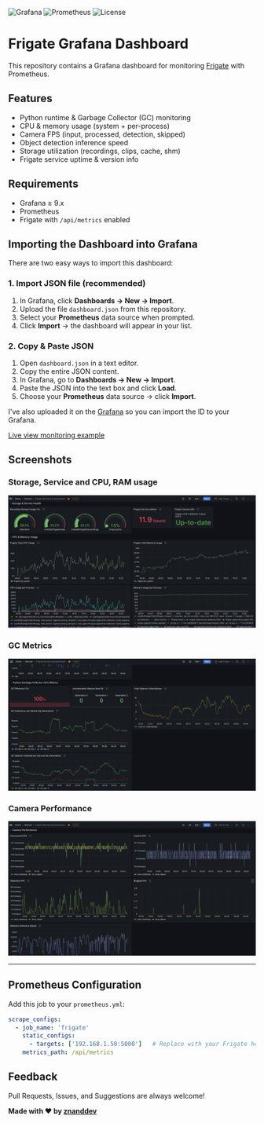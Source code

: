 ![Grafana](https://img.shields.io/badge/Grafana-Dashboard-F46800?logo=grafana&logoColor=white)
![Prometheus](https://img.shields.io/badge/Prometheus-Metrics-E6522C?logo=prometheus&logoColor=white)
![License](https://img.shields.io/badge/License-MIT-green.svg)

# Frigate Grafana Dashboard

This repository contains a Grafana dashboard for monitoring [Frigate](https://github.com/blakeblackshear/frigate) with Prometheus.

## Features
- Python runtime & Garbage Collector (GC) monitoring
- CPU & memory usage (system + per-process)
- Camera FPS (input, processed, detection, skipped)
- Object detection inference speed
- Storage utilization (recordings, clips, cache, shm)
- Frigate service uptime & version info

## Requirements
- Grafana ≥ 9.x
- Prometheus
- Frigate with `/api/metrics` enabled

## Importing the Dashboard into Grafana

There are two easy ways to import this dashboard:

### 1. Import JSON file (recommended)
1. In Grafana, click **Dashboards → New → Import**.  
2. Upload the file `dashboard.json` from this repository.  
3. Select your **Prometheus** data source when prompted.  
4. Click **Import** → the dashboard will appear in your list.

### 2. Copy & Paste JSON
1. Open `dashboard.json` in a text editor.  
2. Copy the entire JSON content.  
3. In Grafana, go to **Dashboards → New → Import**.  
4. Paste the JSON into the text box and click **Load**.  
5. Choose your **Prometheus** data source → click **Import**.

I've also uploaded it on the [Grafana](https://grafana.com/grafana/dashboards/24165) so you can import the ID to your Grafana.


[Live view monitoring example](https://stats.znand.my.id/public-dashboards/0d2e47fff86c4b398632b13fc496b395) 

## Screenshots

### Storage, Service and CPU, RAM usage
![Storage-Service](assets/screenshots/storage-service-cpu-ram-usage.png)

### GC Metrics
![GC Metrics](assets/screenshots/gc-metrics.png)

### Camera Performance
![Camera Performance](assets/screenshots/camera-performance.png)

---

## Prometheus Configuration
Add this job to your `prometheus.yml`:

```yaml
scrape_configs:
  - job_name: 'frigate'
    static_configs:
      - targets: ['192.168.1.50:5000']   # Replace with your Frigate host:port
    metrics_path: /api/metrics
```

## Feedback

Pull Requests, Issues, and Suggestions are always welcome!

**Made with ❤️ by [znanddev](https://github.com/znand-dev)**
